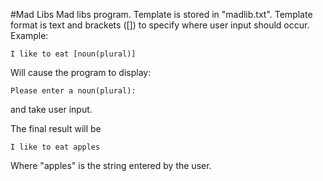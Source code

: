 #Mad Libs
Mad libs program. Template is stored in "madlib.txt". Template format is text and brackets ([]) to specify where user input should occur.
Example:

	I like to eat [noun(plural)]

Will cause the program to display:

	Please enter a noun(plural): 

and take user input.

The final result will be

	I like to eat apples

Where "apples" is the string entered by the user.
